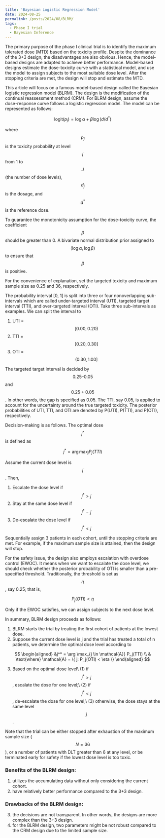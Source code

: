 ```yaml
---
title: 'Bayesian Logistic Regression Model'
date: 2024-08-25
permalink: /posts/2024/08/BLRM/
tags:
  - Phase I trial
  - Bayesian Inference
---
```


The primary purpose of the phase I clinical trial is to identify the maximum tolerated dose (MTD) based on the toxicity profile. Despite the dominance of the 3+3 design, the disadvantages are also obvious. Hence, the model-based designs are adapted to achieve better performance. Model-based designs estimate the dose-toxicity curve with a statistical model, and use the model to assign subjects to the most suitable dose level. After the stopping criteria are met, the design will stop and estimate the MTD.

This article will focus on a famous model-based design called the Bayesian logistic regression model (BLRM). The design is the modification of the continual reassessment method (CRM). For BLRM design, assume the dose-response curve follows a logistic regression model. The model can be represented as follows:

$$
\text{logit}(p_j) = \log \alpha + \beta \log ( d / d^* )
$$

where $$p_j$$ is the toxicity probability at level $$j$$ from 1 to $$J$$ (the number of dose levels), $$d_j$$ is the dosage, and $$d^*$$ is the reference dose. 

To guarantee the monotonicity assumption for the dose-toxicity curve, the coefficient $$\beta$$ should be greater than 0. A bivariate normal distribution prior assigned to $$(\log \alpha, \log \beta)$$ to ensure that $$\beta$$ is positive. 

For the convenience of explanation, set the targeted toxicity and maximum sample size as 0.25 and 36, respectively.

The probability interval [0, 1] is split into three or four nonoverlapping sub-intervals which are called under-targeted interval (UTI), targeted target interval (TTI), and over-targeted interval (OTI). Take three sub-intervals as examples. We can split the interval to
1. UTI = $$[0.00, 0.20)$$
2. TTI = $$[0.20, 0.30]$$
3. OTI = $$(0.30, 1.00]$$

The targeted target interval is decided by $$0.25–0.05$$ and $$0.25+0.05$$. In other words, the gap is specified as 0.05. The TTI, say 0.05, is applied to account for the uncertainty around the true targeted toxicity. The posterior probabilities of UTI, TTI, and OTI are denoted by P(UTI), P(TTI), and P(OTI), respectively.

Decision-making is as follows. The optimal dose $$j^*$$ is defined as 

$$
j^* = \arg \max_j P_j(TTI)
$$

Assume the current dose level is $$j$$. Then,
1. Escalate the dose level if $$j^* > j$$
2. Stay at the same dose level if $$j^* = j$$
3. De-escalate the dose level if $$j^* < j$$

Sequentially assign 3 patients in each cohort, until the stopping criteria are met. For example, if the maximum sample size is attained, then the design will stop.

For the safety issue, the design also employs escalation with overdose control (EWOC). It means when we want to escalate the dose level, we should check whether the posterior probability of OTI is smaller than a pre-specified threshold. Traditionally, the threshold is set as $$\eta$$, say 0.25; that is,

$$
P_j(OTI) < \eta
$$

Only if the EWOC satisfies, we can assign subjects to the next dose level.

In summary, BLRM design proceeds as follows:
1. BLRM starts the trial by treating the first cohort of patients at the lowest dose.
2. Suppose the current dose level is j and the trial has treated a total of n patients, we determine the optimal dose level according to

$$
\begin{aligned}
&j^* = \arg \max_{j \in \mathcal{A}} P_j(TTI) \\
& \text{where} \mathcal{A} = \{ j: P_j(OTI) < \eta \}
\end{aligned}
$$

3. Based on the optimal dose level\\
   (1) if $$j^* > j$$, escalate the dose for one level;\\
   (2) if $$j^* < j$$, de-escalate the dose for one level;\\
   (3) otherwise, the dose stays at the same level $$j$$.


Note that the trial can be either stopped after exhaustion of the maximum sample size ($$N=36$$), or a number of patients with DLT greater than 6 at any level, or be terminated early for safety if the lowest dose level is too toxic.

### Benefits of the BLRM design:
1. utilizes the accumulating data without only considering the current cohort.
2. have relatively better performance compared to the 3+3 design.

### Drawbacks of the BLRM design:
3. the decisions are not transparent. In other words, the designs are more complex than the 3+3 design.
4. for the BLRM design, two parameters might be not robust compared to the CRM design due to the limited sample size.








